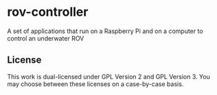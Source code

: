 # rov-controller
A set of applications that run on a Raspberry Pi and on a computer to control an underwater ROV

## License
This work is dual-licensed under GPL Version 2 and GPL Version 3. You may choose between these licenses on a case-by-case basis.
